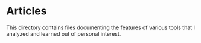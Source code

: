 # Articles
This directory contains files documenting the features of various tools that I analyzed and learned out of personal interest.
